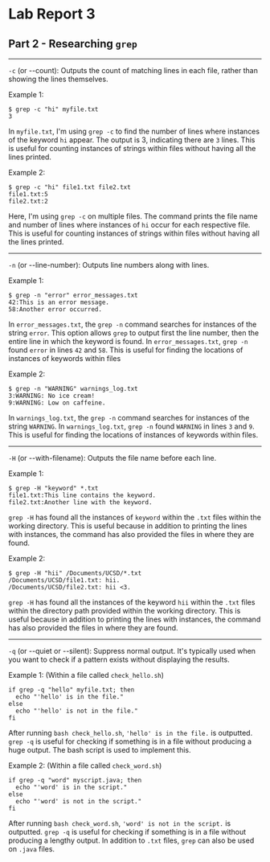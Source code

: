# Lab Report 3
## Part 2 - Researching `grep`
---
`-c` (or --count): Outputs the count of matching lines in each file, rather than showing the lines themselves.

Example 1:
```
$ grep -c "hi" myfile.txt
3
```
In `myfile.txt`, I'm using `grep -c` to find the number of lines where instances of the keyword `hi` appear. The output is 3, indicating there are `3` lines. This is useful for counting instances of strings within files without having all the lines printed.

Example 2:
```
$ grep -c "hi" file1.txt file2.txt
file1.txt:5
file2.txt:2
```
Here, I'm using `grep -c` on multiple files. The command prints the file name and number of lines where instances of `hi` occur for each respective file. This is useful for counting instances of strings within files without having all the lines printed.

---

`-n` (or --line-number): Outputs line numbers along with lines.

Example 1:
```
$ grep -n "error" error_messages.txt
42:This is an error message.
58:Another error occurred.
```
In `error_messages.txt`, the `grep -n` command searches for instances of the string `error`. This option allows `grep` to output first the line number, then the entire line in which the keyword is found. In `error_messages.txt`, `grep -n` found `error` in lines `42` and `58`. This is useful for finding the locations of instances of keywords within files

Example 2:
```
$ grep -n "WARNING" warnings_log.txt
3:WARNING: No ice cream!
9:WARNING: Low on caffeine.
```
In `warnings_log.txt`, the `grep -n` command searches for instances of the string `WARNING`. In `warnings_log.txt`, `grep -n` found `WARNING` in lines `3` and `9`. This is useful for finding the locations of instances of keywords within files. 

---

`-H` (or --with-filename): Outputs the file name before each line.

Example 1:
```
$ grep -H "keyword" *.txt
file1.txt:This line contains the keyword.
file2.txt:Another line with the keyword.
```
`grep -H` has found all the instances of `keyword` within the `.txt` files within the working directory. This is useful because in addition to printing the lines with instances, the command has also provided the files in where they are found.

Example 2:
```
$ grep -H "hii" /Documents/UCSD/*.txt
/Documents/UCSD/file1.txt: hii.
/Documents/UCSD/file2.txt: hii <3.
```
`grep -H` has found all the instances of the keyword `hii` within the `.txt` files within the directory path provided within the working directory. This is useful because in addition to printing the lines with instances, the command has also provided the files in where they are found.

---

`-q` (or --quiet or --silent): Suppress normal output. It's typically used when you want to check if a pattern exists without displaying the results.

Example 1:
(Within a file called `check_hello.sh`)
```
if grep -q "hello" myfile.txt; then
  echo "'hello' is in the file."
else
  echo "'hello' is not in the file."
fi
```
After running `bash check_hello.sh`, `'hello' is in the file.` is outputted. `grep -q` is useful for checking if something is in a file without producing a huge output. The bash script is used to implement this.

Example 2:
(Within a file called `check_word.sh`)
```
if grep -q "word" myscript.java; then
  echo "'word' is in the script."
else
  echo "'word' is not in the script."
fi
```
After running `bash check_word.sh`, `'word' is not in the script.` is outputted. `grep -q` is useful for checking if something is in a file without producing a lengthy output. In addition to `.txt` files, `grep` can also be used on `.java` files.


